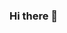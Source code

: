 ### Hi there 👋

<!--
**jorgesamper/jorgesamper** is a ✨ _special_ ✨ repository because its `README.md` (this file) appears on your GitHub profile.

Here are some ideas to get you started:

- 🔭 I’m currently working on ... UX/UI Desgin
- 🌱 I’m currently learning ... Full Stack Dev
- 👯 I’m looking to collaborate on ... Product Design
- 🤔 I’m looking for help with ... Web 3.0
- 💬 Ask me about ... Design and innovation
- 📫 How to reach me: ... jorgesamper7@gmail.com
- 😄 Pronouns: ...
- ⚡ Fun fact: ...
-->
